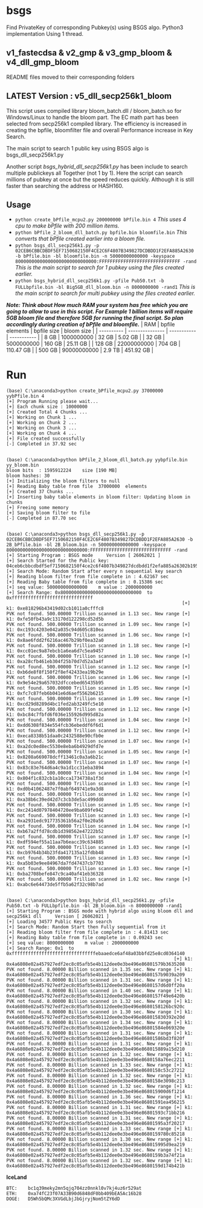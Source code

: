 # bsgs
Find PrivateKey of corresponding Pubkey(s) using BSGS algo.
Python3 implementation Using 1 thread. 

## v1_fastecdsa & v2_gmp & v3_gmp_bloom & v4_dll_gmp_bloom
README files moved to their corresponding folders

## LATEST Version : v5_dll_secp256k1_bloom
This script uses compiled library bloom_batch.dll / bloom_batch.so for Windows/Linux to handle the bloom part. The EC math part has been selected from secp256k1 compiled library. The efficiency is increased in creating the bpfile, bloomfilter file and overall Performance increase in Key Search.

The main script to search 1 public key using BSGS algo is bsgs_dll_secp256k1.py

Another script _bsgs_hybrid_dll_secp256k1.py_ has been include to search multiple publickeys all Together (not 1 by 1). Here the script can search millions of pubkey at once but the speed reduces quickly. Although it is still faster than searching the address or HASH160.

## Usage
- ```python create_bPfile_mcpu2.py 200000000 bPfile.bin 4```  _This uses 4 cpu to make bPfile with 200 million items._
- ```python bPfile_2_bloom_dll_batch.py bpfile.bin bloomfile.bin```    _This converts that bPfile created earlier into a bloom file._
- ```python bsgs_dll_secp256k1.py -p 02CEB6CBBCDBDF5EF7150682150F4CE2C6F4807B349827DCDBDD1F2EFA885A2630 -b bPfile.bin -bl bloomfile.bin -n 50000000000000 -keyspace 800000000000000000000000000000:FFFFFFFFFFFFFFFFFFFFFFFFFFFFFF -rand```   _This is the main script to search for 1 pubkey using the files created earlier._
- ```python bsgs_hybrid_dll_secp256k1.py -pfile Pub50.txt -b FULLbpfile.bin -bl Big5GB_dll_bloom.bin -n 8000000000 -rand1```   _This is the main script to search for multi pubkey using the files created earlier._

***Note: Think about How much RAM your system has free which you are going to allow to use in this script.
For Example 1 billion items will require 5GB bloom file and therefore 5GB for running the final script. So plan accordingly during creation of bPfile and bloomfile.***
|    RAM     | bpfile elements | bpfile size | bloom size  |
| ---------- | --------------- | ----------- | ----------- |
|   8 GB     | 1000000000      |   32 GB     |   5.02  GB  |
|  32 GB     | 5000000000      |   160 GB    |   25.11 GB  |
|  128 GB    | 22000000000     |   704 GB    |   110.47 GB |
|  500 GB    | 90000000000     |   2.9 TB    |   451.92 GB |

# Run
```
(base) C:\anaconda3>python create_bPfile_mcpu2.py 37000000 yybPfile.bin 4
[+] Program Running please wait...
[+] Each chunk size : 10000000
[+] Created Total 4 Chunks ...
[+] Working on Chunk 1 ...
[+] Working on Chunk 2 ...
[+] Working on Chunk 3 ...
[+] Working on Chunk 4 ...
[+] File created successfully
[-] Completed in 37.92 sec


(base) C:\anaconda3>python bPfile_2_bloom_dll_batch.py yybpfile.bin yy_bloom.bin
bloom bits  : 1595912224    size [190 MB]
bloom hashes: 30
[+] Initializing the bloom filters to null
[+] Reading Baby table from file  37000000  elements
[+] Created 37 Chunks ...
[+] Inserting baby table elements in bloom filter: Updating bloom in chunks
[+] Freeing some memory
[+] Saving bloom filter to file
[-] Completed in 87.70 sec


(base) C:\anaconda3>python bsgs_dll_secp256k1.py -p 02CEB6CBBCDBDF5EF7150682150F4CE2C6F4807B349827DCDBDD1F2EFA885A2630 -b 2B_bPfile.bin -bl 2B_bloom.bin -n 500000000000000 -keyspace 800000000000000000000000000000:FFFFFFFFFFFFFFFFFFFFFFFFFFFFFF -rand
[+] Starting Program : BSGS mode     Version [ 26062021 ]
[+] Search Started for the Public key:  04ceb6cbbcdbdf5ef7150682150f4ce2c6f4807b349827dcdbdd1f2efa885a26302b195386bea3f5f002dc033b92cfc2c9e71b586302b09cfe535e1ff290b1b5ac
[+] Search Mode: Random Start after every n sequential key search
[+] Reading bloom filter from file complete in : 4.62167 sec
[+] Reading Baby table from file complete in : 0.15386 sec
[+] seq value: 500000000000000    m value : 2000000000
[+] Search Range: 0x800000000000000000000000000000  to  0xffffffffffffffffffffffffffffff
                                                                 [+] k1: 0xe818296b43419d02cb1011a0cfffc8
PVK not found. 500.00000 Trillion scanned in 1.13 sec. New range [+] k1: 0xfe50fb43a9c13170d122298cd52d5b
PVK not found. 500.00000 Trillion scanned in 1.09 sec. New range [+] k1: 0xc193c4203e042a035c94d605c810ea
PVK not found. 500.00000 Trillion scanned in 1.06 sec. New range [+] k1: 0x8ae6fdd2f6216ac467b29bf0ea32a0
PVK not found. 500.00000 Trillion scanned in 1.18 sec. New range [+] k1: 0xcc01ec9a87ebcb1a6ea6d7c5ea9457
PVK not found. 500.00000 Trillion scanned in 1.10 sec. New range [+] k1: 0xa28cfb461eb304f25b70d7d52a3a4f
PVK not found. 500.00000 Trillion scanned in 1.12 sec. New range [+] k1: 0xb6de8f8f150f2f8ef42433ea19b29e
PVK not found. 500.00000 Trillion scanned in 1.06 sec. New range [+] k1: 0x9e54e29a657032dfccebed65435b95
PVK not found. 500.00000 Trillion scanned in 1.05 sec. New range [+] k1: 0xfc7c87feb6b041e6d6aef5562b6215
PVK not found. 500.00000 Trillion scanned in 1.09 sec. New range [+] k1: 0xcd29d8289d4bc1fed2ab3249fc5e10
PVK not found. 500.00000 Trillion scanned in 1.12 sec. New range [+] k1: 0xbc84c7fbfd6f036e155926d995d82a
PVK not found. 500.00000 Trillion scanned in 1.04 sec. New range [+] k1: 0xdd6308f834e554fcb36ebeddf6f6d1
PVK not found. 500.00000 Trillion scanned in 1.12 sec. New range [+] k1: 0xeca8338b51daa0c2432588e90cfb0e
PVK not found. 500.00000 Trillion scanned in 1.07 sec. New range [+] k1: 0xa2dc0ed8ec5530e8eba6b4929dfd7e
PVK not found. 500.00000 Trillion scanned in 1.05 sec. New range [+] k1: 0x8208a669078dcff13461c0a3a6b21c
PVK not found. 500.00000 Trillion scanned in 1.07 sec. New range [+] k1: 0x83c83e764d6a4c9a1d1cc31eba3894
PVK not found. 500.00000 Trillion scanned in 1.04 sec. New range [+] k1: 0x804f1c832cb1a10cca1734738a1f3d
PVK not found. 500.00000 Trillion scanned in 1.03 sec. New range [+] k1: 0xd0b41062487e7f0abf649741e9a3d8
PVK not found. 500.00000 Trillion scanned in 1.02 sec. New range [+] k1: 0xa38b6c39ed42d7c3cb3de5ac499dd0
PVK not found. 500.00000 Trillion scanned in 1.05 sec. New range [+] k1: 0xc2414d07978404720ee9ba609fe942
PVK not found. 500.00000 Trillion scanned in 1.03 sec. New range [+] k1: 0xa2931edc917735361b56a2f0e20a56
PVK not found. 500.00000 Trillion scanned in 1.04 sec. New range [+] k1: 0xb67a2ffd78cdb1d398562e47222b52
PVK not found. 500.00000 Trillion scanned in 1.07 sec. New range [+] k1: 0xdf594ef55a11aa7b6eacc39c634885
PVK not found. 500.00000 Trillion scanned in 1.03 sec. New range [+] k1: 0xcb9764b34b23fda417135a12fdbb48
PVK not found. 500.00000 Trillion scanned in 1.03 sec. New range [+] k1: 0xa5b03e9ee84967da7fd47437cb7703
PVK not found. 500.00000 Trillion scanned in 1.03 sec. New range [+] k1: 0xba2708befe847c9ca40af41eb36328
PVK not found. 500.00000 Trillion scanned in 1.02 sec. New range [+] k1: 0xabc6e64473de5ffb5a62f32c98b7ad


(base) C:\anaconda3>python bsgs_hybrid_dll_secp256k1.py -pfile Pub50.txt -b FULLbpfile.bin -bl 2B_bloom.bin -n 8000000000 -rand1
[+] Starting Program : BSGS mode with hybrid algo using bloom dll and secp256k1 dll     Version [ 26062021 ]
[+] Loading 34577 Public Keys to search
[+] Search Mode: Random Start then Fully sequential from it
[+] Reading bloom filter from file complete in : 4.81413 sec
[+] Reading Baby table from file complete in : 0.09243 sec
[+] seq value: 8000000000    m value : 2000000000
[+] Search Range: 0x1  to  0xfffffffffffffffffffffffffffffffebaaedce6af48a03bbfd25e8cd0364140
                                                              [+] k1: 0x4a6808e02a457927edf2ec8c05afb5e4b112dee0e3be496e86801579b3635208
PVK not found. 8.00000 Billion scanned in 1.35 sec. New range [+] k1: 0x4a6808e02a457927edf2ec8c05afb5e4b112dee0e3be496e8680157b9039a209
PVK not found. 8.00000 Billion scanned in 1.31 sec. New range [+] k1: 0x4a6808e02a457927edf2ec8c05afb5e4b112dee0e3be496e8680157d6d0ff20a
PVK not found. 8.00000 Billion scanned in 1.40 sec. New range [+] k1: 0x4a6808e02a457927edf2ec8c05afb5e4b112dee0e3be496e8680157f49e6420b
PVK not found. 8.00000 Billion scanned in 1.32 sec. New range [+] k1: 0x4a6808e02a457927edf2ec8c05afb5e4b112dee0e3be496e8680158126bc920c
PVK not found. 8.00000 Billion scanned in 1.30 sec. New range [+] k1: 0x4a6808e02a457927edf2ec8c05afb5e4b112dee0e3be496e868015830392e20d
PVK not found. 8.00000 Billion scanned in 1.34 sec. New range [+] k1: 0x4a6808e02a457927edf2ec8c05afb5e4b112dee0e3be496e86801584e069320e
PVK not found. 8.00000 Billion scanned in 1.31 sec. New range [+] k1: 0x4a6808e02a457927edf2ec8c05afb5e4b112dee0e3be496e86801586bd3f820f
PVK not found. 8.00000 Billion scanned in 1.31 sec. New range [+] k1: 0x4a6808e02a457927edf2ec8c05afb5e4b112dee0e3be496e868015889a15d210
PVK not found. 8.00000 Billion scanned in 1.32 sec. New range [+] k1: 0x4a6808e02a457927edf2ec8c05afb5e4b112dee0e3be496e8680158a76ec2211
PVK not found. 8.00000 Billion scanned in 1.33 sec. New range [+] k1: 0x4a6808e02a457927edf2ec8c05afb5e4b112dee0e3be496e8680158c53c27212
PVK not found. 8.00000 Billion scanned in 1.32 sec. New range [+] k1: 0x4a6808e02a457927edf2ec8c05afb5e4b112dee0e3be496e8680158e3098c213
PVK not found. 8.00000 Billion scanned in 1.32 sec. New range [+] k1: 0x4a6808e02a457927edf2ec8c05afb5e4b112dee0e3be496e868015900d6f1214
PVK not found. 8.00000 Billion scanned in 1.36 sec. New range [+] k1: 0x4a6808e02a457927edf2ec8c05afb5e4b112dee0e3be496e86801591ea456215
PVK not found. 8.00000 Billion scanned in 1.31 sec. New range [+] k1: 0x4a6808e02a457927edf2ec8c05afb5e4b112dee0e3be496e86801593c71bb216
PVK not found. 8.00000 Billion scanned in 1.31 sec. New range [+] k1: 0x4a6808e02a457927edf2ec8c05afb5e4b112dee0e3be496e86801595a3f20217
PVK not found. 8.00000 Billion scanned in 1.33 sec. New range [+] k1: 0x4a6808e02a457927edf2ec8c05afb5e4b112dee0e3be496e8680159780c85218
PVK not found. 8.00000 Billion scanned in 1.30 sec. New range [+] k1: 0x4a6808e02a457927edf2ec8c05afb5e4b112dee0e3be496e868015995d9ea219
PVK not found. 8.00000 Billion scanned in 1.32 sec. New range [+] k1: 0x4a6808e02a457927edf2ec8c05afb5e4b112dee0e3be496e8680159b3a74f21a
PVK not found. 8.00000 Billion scanned in 1.32 sec. New range [+] k1: 0x4a6808e02a457927edf2ec8c05afb5e4b112dee0e3be496e8680159d174b421b
```
**IceLand**
```
BTC:	bc1q39meky2mn5qjq704zz0nnkl0v7kj4uz6r529at
ETH:	0xa74fC23f07A33B90d6848dF0bb409bEA5Ac16b28
DOGE:	D5Wh5bQMc3XVGdLbjJbGjryjNom5tZY6dD
```

